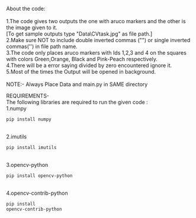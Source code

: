 About the code:<br><br>
	1.The code gives two outputs the one with aruco markers and the other is the image given to it.<br>
	  [To get sample outputs type "Data\CVtask.jpg" as file path.]<br>
	2.Make sure NOT to include double inverted commas ("") or single inverted commas('') in file path name.<br>
	3.The code only places aruco markers with Ids 1,2,3 and 4 on the squares with colors Green,Orange,
	  Black and Pink-Peach respectively.<br>
	4.There will be a error saying divided by zero encountered ignore it.<br>
	5.Most of the times the Output will be opened in background.<br>
<br>
NOTE:- Always Place Data and main.py in SAME directory<br>


REQUIREMENTS-<br>
The following libraries are required to run the given code  :<br>
	1.numpy <pre><code>pip install numpy</pre></code><br>
	2.imutils <pre><code>pip install imutils</pre></code><br>
	3.opencv-python <pre><code>pip install opencv-python</pre></code><br>
	4.opencv-contrib-python <pre><code>pip install opencv-contrib-python</pre></code><br>




